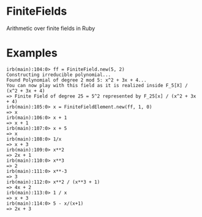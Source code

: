 FiniteFields
============

Arithmetic over finite fields in Ruby

Examples
========

    irb(main):104:0> ff = FiniteField.new(5, 2)
    Constructing irreducible polynomial...
    Found Polynomial of degree 2 mod 5: x^2 + 3x + 4...
    You can now play with this field as it is realized inside F_5[X] / (x^2 + 3x + 4)
    => Finite Field of degree 25 = 5^2 represented by F_25[x] / (x^2 + 3x + 4)
    irb(main):105:0> x = FiniteFieldElement.new(ff, 1, 0)
    => x
    irb(main):106:0> x + 1
    => x + 1
    irb(main):107:0> x + 5
    => x
    irb(main):108:0> 1/x
    => x + 3
    irb(main):109:0> x**2
    => 2x + 1
    irb(main):110:0> x**3
    => 2
    irb(main):111:0> x**-3
    => 3
    irb(main):112:0> x**2 / (x**3 + 1)
    => 4x + 2
    irb(main):113:0> 1 / x
    => x + 3
    irb(main):114:0> 5 - x/(x+1)
    => 2x + 3

